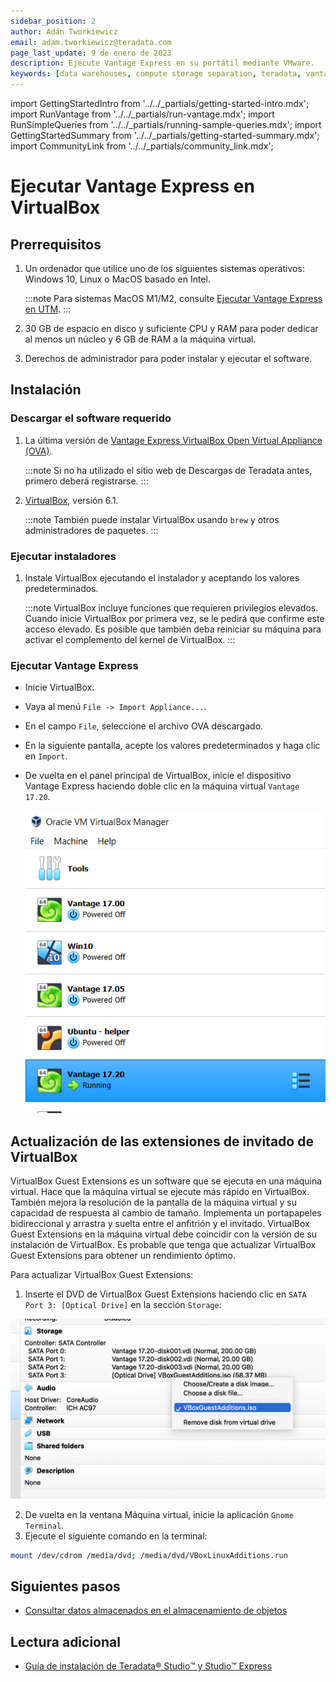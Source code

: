 ```yaml
---
sidebar_position: 2
author: Adán Tworkiewicz
email: adam.tworkiewicz@teradata.com
page_last_update: 9 de enero de 2023
description: Ejecute Vantage Express en su portátil mediante VMware.
keywords: [data warehouses, compute storage separation, teradata, vantage, cloud data platform, object storage, business intelligence, enterprise analytics]
---
```

import GettingStartedIntro from '../../_partials/getting-started-intro.mdx';
import RunVantage from '../../_partials/run-vantage.mdx';
import RunSimpleQueries from '../../_partials/running-sample-queries.mdx';
import GettingStartedSummary from '../../_partials/getting-started-summary.mdx';
import CommunityLink from '../../_partials/community_link.mdx';

# Ejecutar Vantage Express en VirtualBox

<GettingStartedIntro />

## Prerrequisitos

1. Un ordenador que utilice uno de los siguientes sistemas operativos: Windows 10, Linux o MacOS basado en Intel.

    :::note
    Para sistemas MacOS M1/M2, consulte [Ejecutar Vantage Express en UTM](getting-started-utm.md).
    :::

2. 30 GB de espacio en disco y suficiente CPU y RAM para poder dedicar al menos un núcleo y 6 GB de RAM a la máquina virtual.
3. Derechos de administrador para poder instalar y ejecutar el software.


## Instalación

### Descargar el software requerido

1. La última versión de [Vantage Express VirtualBox Open Virtual Appliance (OVA)](https://downloads.teradata.com/download/database/teradata-express-for-vmware-player).

    :::note
    Si no ha utilizado el sitio web de Descargas de Teradata antes, primero deberá registrarse.
    :::

2. [VirtualBox](https://www.virtualbox.org/wiki/Downloads), versión 6.1.

    :::note
    También puede instalar VirtualBox usando `brew` y otros administradores de paquetes.
    :::

### Ejecutar instaladores

1. Instale VirtualBox ejecutando el instalador y aceptando los valores predeterminados.

    :::note
    VirtualBox incluye funciones que requieren privilegios elevados. Cuando inicie VirtualBox por primera vez, se le pedirá que confirme este acceso elevado. Es posible que también deba reiniciar su máquina para activar el complemento del kernel de VirtualBox.
    :::

### Ejecutar Vantage Express

- Inicie VirtualBox.
- Vaya al menú `File -> Import Appliance...`.
- En el campo `File`, seleccione el archivo OVA descargado.
- En la siguiente pantalla, acepte los valores predeterminados y haga clic en `Import`.
- De vuelta en el panel principal de VirtualBox, inicie el dispositivo Vantage Express haciendo doble clic en la máquina virtual `Vantage 17.20`.

    ![Iniciar la máquina virtual](../../images/getting-started-vbox/start-vm.png)

<RunVantage />

<RunSimpleQueries />

## Actualización de las extensiones de invitado de VirtualBox

VirtualBox Guest Extensions es un software que se ejecuta en una máquina virtual. Hace que la máquina virtual se ejecute más rápido en VirtualBox. También mejora la resolución de la pantalla de la máquina virtual y su capacidad de respuesta al cambio de tamaño. Implementa un portapapeles bidireccional y arrastra y suelta entre el anfitrión y el invitado. VirtualBox Guest Extensions en la máquina virtual debe coincidir con la versión de su instalación de VirtualBox. Es probable que tenga que actualizar VirtualBox Guest Extensions para obtener un rendimiento óptimo.

Para actualizar VirtualBox Guest Extensions:

1. Inserte el DVD de VirtualBox Guest Extensions haciendo clic en `SATA Port 3: [Optical Drive]` en la sección `Storage`:

![Insertar DVD de adiciones para invitados](../../images/insert-guest-additions-dvd.png)

2. De vuelta en la ventana Máquina virtual, inicie la aplicación `Gnome Terminal`.
3. Ejecute el siguiente comando en la terminal:

```bash
mount /dev/cdrom /media/dvd; /media/dvd/VBoxLinuxAdditions.run
```

<GettingStartedSummary />

## Siguientes pasos
* [Consultar datos almacenados en el almacenamiento de objetos](../../manage-data/nos.md)

## Lectura adicional
* [Guía de instalación de Teradata® Studio™ y Studio™ Express](https://docs.teradata.com/r/Teradata-StudioTM-and-StudioTM-Express-Installation-Guide-17.20)

<CommunityLink />